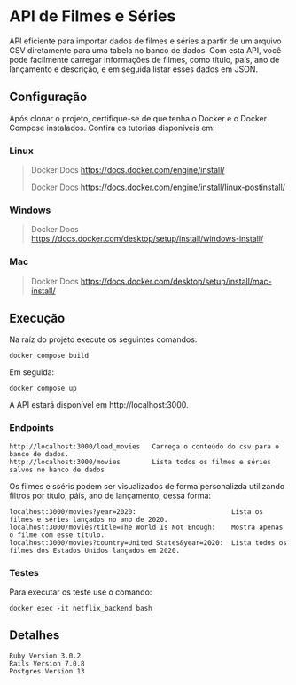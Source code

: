 # API de Filmes e Séries

API eficiente para importar dados de filmes e séries a partir de um arquivo CSV diretamente para uma tabela no banco de dados. Com esta API, você pode facilmente carregar informações de filmes, como título, país, ano de lançamento e descrição, e em seguida listar esses dados em JSON.

## Configuração

Após clonar o projeto, certifique-se  de que tenha o Docker e o Docker Compose instalados.
Confira os tutorias disponíveis em:

### Linux
> Docker Docs  <https://docs.docker.com/engine/install/>
> 
> Docker Docs  <https://docs.docker.com/engine/install/linux-postinstall/>

### Windows
>Docker Docs <https://docs.docker.com/desktop/setup/install/windows-install/>

### Mac

>Docker Docs <https://docs.docker.com/desktop/setup/install/mac-install/>

## Execução

Na raíz do projeto execute os seguintes comandos:

 ```docker
docker compose build
```

Em seguida:

 ```docker
docker compose up
```
A API estará disponível em http://localhost:3000.

### Endpoints

```
http://localhost:3000/load_movies   Carrega o conteúdo do csv para o banco de dados.
http://localhost:3000/movies        Lista todos os filmes e séries salvos no banco de dados
```


Os filmes e sséris podem ser visualizados de forma personalizda utilizando filtros por título, páis, ano de lançamento, dessa forma:

```
localhost:3000/movies?year=2020:                        Lista os filmes e séries lançados no ano de 2020.
localhost:3000/movies?title=The World Is Not Enough:    Mostra apenas o filme com esse título.
localhost:3000/movies?country=United States&year=2020:  Lista todos os filmes dos Estados Unidos lançados em 2020.
```

### Testes

Para executar os teste use o comando:
```docker
docker exec -it netflix_backend bash
```

## Detalhes

```
Ruby Version 3.0.2
Rails Version 7.0.8
Postgres Version 13
```
